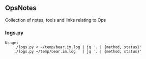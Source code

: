 ## OpsNotes
Collection of notes, tools and links relating to Ops

### logs.py
```
Usage:
    ./logs.py < ~/temp/bear.im.log | jq '. | {method, status}'
    ./logs.py ~/temp/bear.im.log   | jq '. | {method, status}'
```
